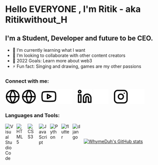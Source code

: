 <!-- # Hi there, I'm Jesse - aka [codeSTACKr][youtube] 👋 -->

# Hello EVERYONE , I'm Ritik - aka Ritikwithout_H

## I'm a Student, Developer and future to be CEO.

- 🌱 I’m currently learning what I want
- 👯 I’m looking to collaborate with other content creators
- 🥅 2022 Goals: Learn more about web3
- ⚡ Fun fact: Singing and drawing, games are my other passions

### Connect with me:

[![website](./img/globe-light.svg)](http://whyme-duh.github.io#gh-light-mode-only)
[![website](./img/globe-light.svg)](http://whyme-duh.github.io#gh-dark-mode-only)
&nbsp;&nbsp;
[![website](./img/youtube-light.svg)](https://www.youtube.com/channel/UC5nIhKe1ZMPA0pgSLYmTGBA/featured#gh-light-mode-only)
[![website](./img/youtube-dark.svg)](https://www.youtube.com/channel/UC5nIhKe1ZMPA0pgSLYmTGBA/featured#gh-dark-mode-only)
&nbsp;&nbsp;
[![website](./img/linkedin-light.svg)](https://www.linkedin.com/in/ritik-shrestha-5617531b1/#gh-light-mode-only)
[![website](./img/linkedin-dark.svg)](https://www.linkedin.com/in/ritik-shrestha-5617531b1/#gh-dark-mode-only)
&nbsp;&nbsp;
[![website](./img/instagram-light.svg)](https://instagram.com/ritikwithout_h#gh-light-mode-only)
[![website](./img/instagram-dark.svg)](https://instagram.com/ritikwithout_h#gh-dark-mode-only)

### Languages and Tools:

<img align="left" alt="Visual Studio Code" width="26px" src="https://cdn.jsdelivr.net/gh/devicons/devicon/icons/vscode/vscode-original.svg" style="padding-right:10px;" />
<img align="left" alt="HTML5" width="26px" src="https://cdn.jsdelivr.net/gh/devicons/devicon/icons/html5/html5-original.svg" style="padding-right:10px;" />
<img align="left" alt="CSS3" width="26px" src="https://cdn.jsdelivr.net/gh/devicons/devicon/icons/css3/css3-original.svg" style="padding-right:10px;" />
<img align="left" alt="JavaScript" width="26px" src="https://cdn.jsdelivr.net/gh/devicons/devicon/icons/javascript/javascript-original.svg" style="padding-right:10px;" />
<img align="left" alt="Python" width="26px" src="https://cdn.jsdelivr.net/gh/devicons/devicon/icons/python/python-original.svg" style="padding-right:10px;" />
<img align="left" alt="flutter" width="26px" src="https://cdn.jsdelivr.net/gh/devicons/devicon/icons/flutter/flutter-original.svg" style="padding-right:10px;" />
<img align="left" alt="django" width="26px" src="https://cdn.jsdelivr.net/gh/devicons/devicon/icons/django/django-original.svg" style="padding-right:10px;" />

<br />
<br />

[![WhymeDuh's GitHub stats](https://github-readme-stats.vercel.app/api?username=whyme-duh&count_private=true&show_icons=true&theme=dracula)](https://github.com/whyme-duh/github-readme-stats)
